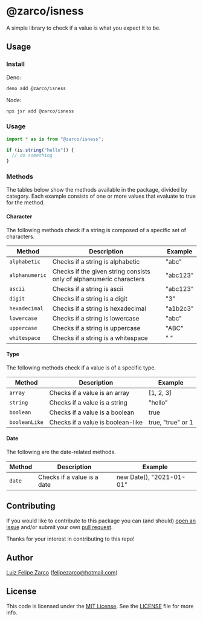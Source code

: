 # @zarco/isness

A simple library to check if a value is what you expect it to be.

## Usage

### Install

Deno:

```sh
deno add @zarco/isness
```

Node:

```sh
npx jsr add @zarco/isness
```

### Usage

```ts
import * as is from "@zarco/isness";

if (is.string("hello")) {
  // do something
}
```

### Methods

The tables below show the methods available in the package, divided by category.
Each example consists of one or more values that evaluate to true for the
method.

#### Character

The following methods check if a string is composed of a specific set of
characters.

| Method         | Description                                                         | Example  |
| -------------- | ------------------------------------------------------------------- | -------- |
| `alphabetic`   | Checks if a string is alphabetic                                    | "abc"    |
| `alphanumeric` | Checks if the given string consists only of alphanumeric characters | "abc123" |
| `ascii`        | Checks if a string is ascii                                         | "abc123" |
| `digit`        | Checks if a string is a digit                                       | "3"      |
| `hexadecimal`  | Checks if a string is hexadecimal                                   | "a1b2c3" |
| `lowercase`    | Checks if a string is lowercase                                     | "abc"    |
| `uppercase`    | Checks if a string is uppercase                                     | "ABC"    |
| `whitespace`   | Checks if a string is a whitespace                                  | " "      |

#### Type

The following methods check if a value is of a specific type.

| Method        | Description                       | Example           |
| ------------- | --------------------------------- | ----------------- |
| `array`       | Checks if a value is an array     | [1, 2, 3]         |
| `string`      | Checks if a value is a string     | "hello"           |
| `boolean`     | Checks if a value is a boolean    | true              |
| `booleanLike` | Checks if a value is boolean-like | true, "true" or 1 |

#### Date

The following are the date-related methods.

| Method | Description                 | Example                  |
| ------ | --------------------------- | ------------------------ |
| `date` | Checks if a value is a date | new Date(), "2021-01-01" |

## Contributing

If you would like to contribute to this package you can (and should)
[open an issue](https://github.com/felipezarco/isness/issues/new) and/or
submit your own
[pull request](https://github.com/felipezarco/isness/compare).

Thanks for your interest in contributing to this repo!

## Author

[Luiz Felipe Zarco](https://github.com/felipezarco) (felipezarco@hotmail.com)

## License

This code is licensed under the
[MIT License](https://github.com/felipezarco/isness/blob/main/LICENSE).
See the
[LICENSE](https://github.com/felipezarco/isness/blob/main/LICENSE)
file for more info.
